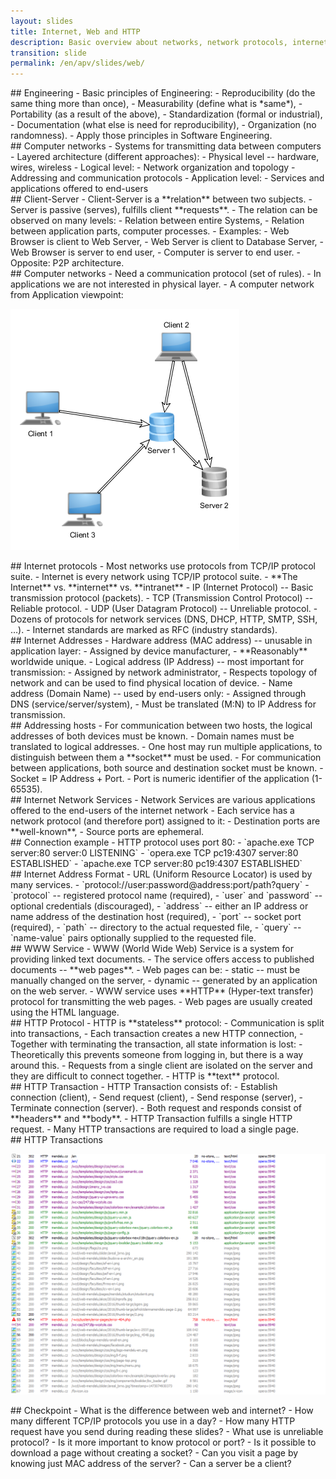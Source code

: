 ```yaml
---
layout: slides
title: Internet, Web and HTTP
description: Basic overview about networks, network protocols, internet, and internet services.
transition: slide
permalink: /en/apv/slides/web/
---
```


<section markdown='1'>
## Engineering
- Basic principles of Engineering:
 - Reproducibility (do the same thing more than once),
 - Measurability (define what is *same*),
 - Portability (as a result of the above),
 - Standardization (formal or industrial),
 - Documentation (what else is need for reproducibility),
 - Organization (no randomness).
- Apply those principles in Software Engineering.

</section>

<section markdown='1'>
## Computer networks
- Systems for transmitting data between computers
- Layered architecture (different approaches):
 - Physical level -- hardware, wires, wireless
 - Logical level:
  - Network organization and topology
  - Addressing and communication protocols
 - Application level:
  - Services and applications offered to end-users

</section>

<section markdown='1'>
## Client-Server
- Client-Server is a **relation** between two subjects.
- Server is passive (serves), fulfills client **requests**.
- The relation can be observed on many levels:
  - Relation between entire Systems,
  - Relation between application parts, computer processes.
- Examples:
  - Web Browser is client to Web Server,
  - Web Server is client to Database Server,
  - Web Browser is server to end user,
  - Computer is server to end user.
- Opposite: P2P architecture.

</section>

<section markdown='1'>
## Computer networks
- Need a communication protocol (set of rules).
- In applications we are not interested in physical layer.
- A computer network from Application viewpoint:

![A random network schema](/en/apv/articles/web/network-schema.png)
</section>

<section markdown='1'>
## Internet protocols
- Most networks use protocols from TCP/IP protocol suite.
- Internet is every network using TCP/IP protocol suite.
  - **The Internet** vs. **internet** vs. **intranet**
- IP (Internet Protocol) -- Basic transmission protocol (packets). 
- TCP (Transmission Control Protocol) -- Reliable protocol.
- UDP (User Datagram Protocol) -- Unreliable protocol.
- Dozens of protocols for network services (DNS, DHCP, HTTP, SMTP, SSH, …).
- Internet standards are marked as RFC (industry standards).

</section>

<section markdown='1'>
## Internet Addresses
- Hardware address (MAC address) -- unusable in application layer:
  - Assigned by device manufacturer,
  - **Reasonably** worldwide unique.
- Logical address (IP Address) -- most important for transmission:
  - Assigned by network administrator,
  - Respects topology of network and can be used to find physical location of device.
- Name address (Domain Name) -- used by end-users only: 
  - Assigned through DNS (service/server/system),
  - Must be translated (M:N) to IP Address for transmission.

</section>

<section markdown='1'>
## Addressing hosts
- For communication between two hosts, the logical addresses of both devices must be known.
- Domain names must be translated to logical addresses.
- One host may run multiple applications, to distinguish between them a **socket** must be used.
- For communication between applications, both source and destination socket must be known.
- Socket = IP Address + Port.
- Port is numeric identifier of the application (1-65535).

</section>

<section markdown='1'>
## Internet Network Services
- Network Services are various applications offered to the end-users of the internet network
- Each service has a network protocol (and therefore port) assigned to it:
  - Destination ports are **well-known**, 
  - Source ports are ephemeral.
</section>

<section markdown='1'>
## Connection example
- HTTP protocol uses port 80:
  - `apache.exe TCP server:80 server:0 LISTENING`
  - `opera.exe TCP pc19:4307 server:80 ESTABLISHED`
  - `apache.exe TCP server:80 pc19:4307 ESTABLISHED`
</section>

<section markdown='1'>
## Internet Address Format
- URL (Uniform Resource Locator) is used by many services.
- `protocol://user:password@address:port/path?query`
  - `protocol` -- registered protocol name (required),
  - `user` and `password` -- optional credentials (discouraged),
  - `address` -- either an IP address or name address of the destination host (required),
  - `port` -- socket port (required),
  - `path` -- directory to the actual requested file,
  - `query` -- `name-value` pairs optionally supplied to the requested file.
</section>

<section markdown='1'>
## WWW Service
- WWW (World Wide Web) Service is a system for providing linked text documents.
- The service offers access to published documents -- **web pages**.
- Web pages can be:
  - static -- must be manually changed on the server,
  - dynamic -- generated by an application on the web server.
- WWW service uses **HTTP** (Hyper-text transfer) protocol for transmitting the 
web pages.
- Web pages are usually created using the HTML language.

</section>

<section markdown='1'>
## HTTP Protocol
- HTTP is **stateless** protocol:
  - Communication is split into transactions,
  - Each transaction creates a new HTTP connection,
  - Together with terminating the transaction, all state information is lost:
    - Theoretically this prevents someone from logging in, but there is a way around this.
    - Requests from a single client are isolated on the server and they are difficult to connect together.
- HTTP is **text** protocol.

</section>

<section markdown='1'>
## HTTP Transaction
- HTTP Transaction consists of:
  - Establish connection (client),
  - Send request (client),
  - Send response (server),
  - Terminate connection (server).
- Both request and responds consist of **headers** and **body**.  
  - HTTP Transaction fulfills a single HTTP request.
- Many HTTP transactions are required to load a single page.

</section>

<section markdown='1'>
## HTTP Transactions

![HTTP Requests](/en/apv/articles/web/http-requests.png)
</section>

<section markdown='1'>
## Checkpoint
- What is the difference between web and internet?
- How many different TCP/IP protocols you use in a day?
- How many HTTP request have you send during reading these slides?
- What use is unreliable protocol?
- Is it more important to know protocol or port?
- Is it possible to download a page without creating a socket?
- Can you visit a page by knowing just MAC address of the server?
- Can a server be a client?

</section>
